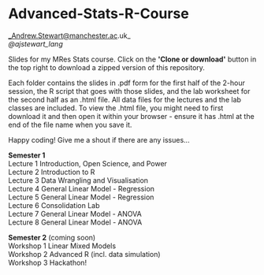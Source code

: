 # Advanced-Stats-R-Course
_Andrew.Stewart@manchester.ac.uk_ <br>
_@ajstewart_lang_

Slides for my MRes Stats course.  Click on the __'Clone or download'__ button in the top right to download a zipped version of this repository.

Each folder contains the slides in .pdf form for the first half of the 2-hour session, the R script that goes with those slides, and the lab worksheet for the second half as an .html file.  All data files for the lectures and the lab classes are included.  To view the .html file, you might need to first download it and then open it within your browser - ensure it has .html at the end of the file name when you save it. 

Happy coding!  Give me a shout if there are any issues...

__Semester 1__<br>
Lecture 1	Introduction, Open Science, and Power<br>
Lecture 2	Introduction to R<br>
Lecture 3	Data Wrangling and Visualisation<br>
Lecture 4	General Linear Model - Regression<br>
Lecture 5	General Linear Model - Regression<br>
Lecture 6	Consolidation Lab<br>
Lecture 7	General Linear Model - ANOVA<br>
Lecture 8	General Linear Model - ANOVA<br>

__Semester 2__ (coming soon)<br>
Workshop 1 Linear Mixed Models<br>
Workshop 2 Advanced R (incl. data simulation)<br>
Workshop 3 Hackathon!<br>
